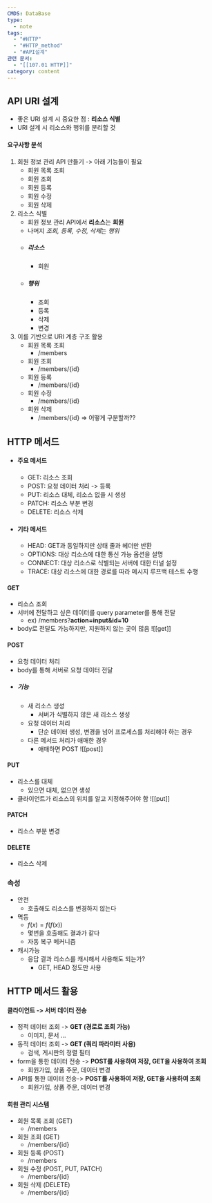 ```yaml
---
CMDS: DataBase
type:
  - note
tags:
  - "#HTTP"
  - "#HTTP_method"
  - "#API설계"
관련 문서:
  - "[[107.01 HTTP]]"
category: content
---
```

## API URI 설계
- 좋은 URI 설계 시 중요한 점 : **리소스 식별**
- URI 설계 시 리소스와 행위를 분리할 것

#### 요구사항 분석
1. 회원 정보 관리 API 만들기 -> 아래 기능들이 필요
	- 회원 목록 조회
	- 회원 조회
	- 회원 등록
	- 회원 수정
	- 회원 삭제
2. 리소스 식별
	- 회원 정보 관리 API에서 **리소스**는 **회원**
	- 나머지 *조회, 등록, 수정, 삭제*는 *행위*
	- ##### 리소스
		- 회원
	- ##### 행위
		- 조회
		- 등록
		- 삭제
		- 변경
3. 이를 기반으로 URI 계층 구조 활용
	- 회원 목록 조회
		- /members
	- 회원 조회
		- /members/{id}
	- 회원 등록
		- /members/{id}
	- 회원 수정
		- /members/{id}
	- 회원 삭제
		- /members/{id}
=> 어떻게 구분할까??

## HTTP 메서드
- #### 주요 메서드
	- GET: 리소스 조회
	- POST: 요청 데이터 처리 -> 등록
	- PUT: 리소스 대체, 리소스 없을 시 생성
	- PATCH: 리소스 부분 변경
	- DELETE: 리소스 삭제
- #### 기타 메서드
	- HEAD: GET과 동일하지만 상태 줄과 헤더만 반환
	- OPTIONS: 대상 리소스에 대한 통신 가능 옵션을 설명
	- CONNECT: 대상 리소스로 식별되는 서버에 대한 터널 설정
	- TRACE: 대상 리소스에 대한 경로를 따라 메시지 루프백 테스트 수행

#### GET
- 리소스 조회
- 서버에 전달하고 싶은 데이터를 query parameter를 통해 전달
	- ex) /members?**action=input&id=10**
- body로 전달도 가능하지만, 지원하지 않는 곳이 많음
![[get]]
#### POST
- 요청 데이터 처리
- body를 통해 서버로 요청 데이터 전달
- ##### 기능
	- 새 리소스 생성
		- 서버가 식별하지 않은 새 리소스 생성
	- 요청 데이터 처리
		- 단순 데이터 생성, 변경을 넘어 프로세스를 처리해야 하는 경우
	- 다른 메서드 처리가 애매한 경우
		- 애매하면 POST
![[post]]

#### PUT
- 리소스를 대체
	- 있으면 대체, 없으면 생성
- 클라이언트가 리소스의 위치를 알고 지정해주어야 함
![[put]]

#### PATCH
- 리소스 부분 변경
#### DELETE
- 리소스 삭제

### 속성
- 안전
	- 호출해도 리소스를 변경하지 않는다
- 멱등
	- $f(x) = f(f(x))$
	- 몇번을 호출해도 결과가 같다
	- 자동 복구 메커니즘
- 캐시가능
	- 응답 결과 리소스를 캐시해서 사용해도 되는가?
		- GET, HEAD 정도만 사용

## HTTP 메서드 활용
#### 클라이언트 -> 서버 데이터 전송
- 정적 데이터 조회 -> **GET (경로로 조회 가능)**
	- 이미지, 문서 ...
- 동적 데이터 조회 -> **GET (쿼리 파라미터 사용)**
	- 검색, 게시판의 정렬 필터
- form을 통한 데이터 전송 -> **POST를 사용하여 저장, GET을 사용하여 조회**
	- 회원가입, 상품 주문, 데이터 변경
- API를 통한 데이터 전송-> **POST를 사용하여 저장, GET을 사용하여 조회**
	- 회원가입, 상품 주문, 데이터 변경

#### 회원 관리 시스템
- 회원 목록 조회 (GET)
	- /members
- 회원 조회 (GET)
	- /members/{id}
- 회원 등록 (POST)
	- /members
- 회원 수정 (POST, PUT, PATCH)
	- /members/{id}
- 회원 삭제 (DELETE)
	- /members/{id}